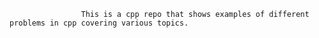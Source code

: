                     This is a cpp repo that shows examples of different problems in cpp covering various topics.
